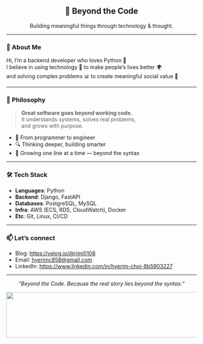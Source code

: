 <h2 align="center">🚀 Beyond the Code</h2>
<p align="center">Building meaningful things through technology & thought.</p>

---

### 👋 About Me

Hi, I’m a backend developer who loves Python 🐍  
I believe in using technology 🔧 to make people’s lives better 🌍  
and solving complex problems 📊 to create meaningful social value 🌱

---

### 🎯 Philosophy

> **Great software goes beyond working code.**  
> It understands systems, solves real problems,  
> and grows with purpose.

- 🧠 From programmer to engineer  
- 🔍 Thinking deeper, building smarter  
- 🌱 Growing one line at a time — beyond the syntax

---

### 🛠 Tech Stack

- **Languages**: Python  
- **Backend**: Django, FastAPI  
- **Databases**: PostgreSQL, MySQL  
- **Infra**: AWS (ECS, RDS, CloudWatch), Docker  
- **Etc**: Git, Linux, CI/CD

---

### 📫 Let’s connect

- Blog: https://velog.io/@rimi0108
- Email: hyerimc858@gmail.com 
- LinkedIn: https://www.linkedin.com/in/hyerim-choi-8b5903227

---

<p align="center">
  <em>“Beyond the Code. Because the real story lies beyond the syntax.”</em>
</p>

<a href="https://github.com/devxb/gitanimals">
  <img
    src="https://render.gitanimals.org/lines/rimi0108?pet-id=588662368477889103"
    width="600"
    height="120"
  />
</a>
  
